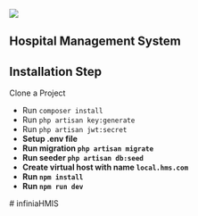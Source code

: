 
<p><img src="https://track.infyom.com/assets/img/logo-red-black.png"></p>

## Hospital Management System

## Installation Step

Clone a Project

- Run `composer install`
- Run `php artisan key:generate`
- Run `php artisan jwt:secret`
- **Setup .env file**
- **Run migration `php artisan migrate`**
- **Run seeder `php artisan db:seed`**
- **Create virtual host with name `local.hms.com`**
- **Run `npm install`**
- **Run `npm run dev`**

#   i n f i n i a H M I S  
 